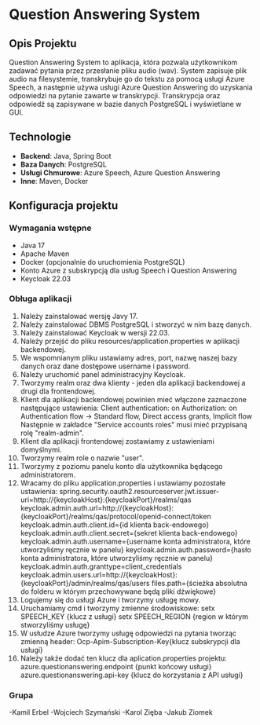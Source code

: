 # Question Answering System

## Opis Projektu

Question Answering System to aplikacja, która pozwala użytkownikom zadawać pytania przez przesłanie pliku audio (wav). 
System zapisuje plik audio na filesystemie, transkrybuje go do tekstu za pomocą usługi Azure Speech, 
a następnie używa usługi Azure Question Answering do uzyskania odpowiedzi na pytanie zawarte w transkrypcji. 
Transkrypcja oraz odpowiedź są zapisywane w bazie danych PostgreSQL i wyświetlane w GUI.

## Technologie

- **Backend**: Java, Spring Boot
- **Baza Danych**: PostgreSQL
- **Usługi Chmurowe**: Azure Speech, Azure Question Answering
- **Inne**: Maven, Docker

## Konfiguracja projektu

### Wymagania wstępne

- Java 17
- Apache Maven
- Docker (opcjonalnie do uruchomienia PostgreSQL)
- Konto Azure z subskrypcją dla usług Speech i Question Answering
- Keycloak 22.03

### Obługa aplikacji

1. Należy zainstalować wersję Javy 17.
2. Należy zainstalować DBMS PostgreSQL i stworzyć w nim bazę danych.
3. Należy zainstalować Keycloak w wersji 22.03.
4. Należy przejść do pliku resources/application.properties w aplikacji backendowej.
5. We wspomnianym pliku ustawiamy adres, port, nazwę naszej bazy danych oraz dane dostępowe username i password.
6. Należy uruchomić panel administracyjny Keycloak.
7. Tworzymy realm oraz dwa klienty - jeden dla aplikacji backendowej a drugi dla frontendowej.
8. Klient dla aplikacji backendowej powinien mieć włączone zaznaczone następujące ustawienia:
Client authentication: on
Authorization: on
Authentication flow -> Standard flow, Direct access grants, Implicit flow
Następnie w zakładce "Service accounts roles" musi mieć przypisaną rolę "realm-admin".
9. Klient dla aplikacji frontendowej zostawiamy z ustawieniami domyślnymi.
10. Tworzymy realm role o nazwie "user".
11. Tworzymy z poziomu panelu konto dla użytkownika będącego administratorem.
12. Wracamy do pliku application.properties i ustawiamy pozostałe ustawienia:
spring.security.oauth2.resourceserver.jwt.issuer-uri=http://{keycloakHost}:{keycloakPort}/realms/qas
keycloak.admin.auth.url=http://{keycloakHost}:{keycloakPort}/realms/qas/protocol/openid-connect/token
keycloak.admin.auth.client.id={id klienta back-endowego}
keycloak.admin.auth.client.secret={sekret klienta back-endowego}
keycloak.admin.auth.username={username konta administratora, które utworzyliśmy ręcznie w panelu}
keycloak.admin.auth.password={hasło konta administratora, które utworzyliśmy ręcznie w panelu}
keycloak.admin.auth.granttype=client_credentials
keycloak.admin.users.url=http://{keycloakHost}:{keycloakPort}/admin/realms/qas/users
files.path={ścieżka absolutna do folderu w którym przechowywane będą pliki dźwiękowe}
13. Logujemy się do usługi Azure i tworzymy usługę mowy.
14. Uruchamiamy cmd i tworzymy zmienne środowiskowe:
setx SPEECH_KEY {klucz z usługi}
setx SPEECH_REGION {region w którym stworzyliśmy usługę}
15. W usłudze Azure tworzymy usługę odpowiedzi na pytania tworząc zmienną header:
    Ocp-Apim-Subscription-Key{klucz subskrypcji dla usługi}
16. Należy także dodać ten klucz dla aplication.properties projektu:
    azure.questionanswering.endpoint {punkt końcowy usługi}
    azure.questionanswering.api-key {klucz do korzystania z API usługi}

### Grupa
-Kamil Erbel
-Wojciech Szymański
-Karol Zięba
-Jakub Ziomek
